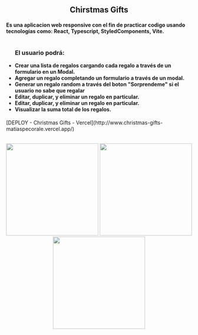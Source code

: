 &nbsp;
<h2 align="center">Chirstmas Gifts</h2>

<h4>Es una aplicacion web responsive con el fin de practicar codigo usando tecnologías como: React, Typescript, StyledComponents, Vite.
<br />

<br />
<ul>
  <h3>El usuario podrá: </h3>



<li>Crear una lista de regalos cargando cada regalo a través de un formulario en un Modal.</li>
<li>Agregar un regalo completando un formulario a través de un modal. </li>
<li>Generar un regalo random a través del boton "Sorprendeme" si el usuario no sabe que regalar</li>
<li>Editar, duplicar, y eliminar un regalo en particular. </li>
<li>Editar, duplicar, y eliminar un regalo en particular. </li>
<li>Visualizar la suma total de los regalos.</li>

</ul>

 </h4>
[DEPLOY - Christmas Gifts - Vercel](http://www.christmas-gifts-matiaspecorale.vercel.app/)
<br />

<br />
<p align="center">
  <a><img width="250px" src="https://i.imgur.com/LlNy67h.png"></a>
  <a><img width="250px" src="https://i.imgur.com/dHvcT78.png"/></a>
<a><img width="250px" src="https://i.imgur.com/qcYXT0i.png"/></a>
</p>

&nbsp;
